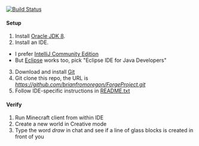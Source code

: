 [![Build Status](https://travis-ci.org/brianfromoregon/ForgeProject.svg?branch=master)](https://travis-ci.org/brianfromoregon/ForgeProject)

#### Setup
1. Install [Oracle JDK 8](http://www.oracle.com/technetwork/java/javase/downloads/jdk8-downloads-2133151.html). 
2. Install an IDE. 
 * I prefer [IntelliJ Community Edition](https://www.jetbrains.com/idea/download/) 
 * But [Eclipse](http://www.eclipse.org/downloads/) works too, pick "Eclipse IDE for Java Developers"
3. Download and install [Git](https://git-scm.com/downloads)
4. Git clone this repo, the URL is _https://github.com/brianfromoregon/ForgeProject.git_
5. Follow IDE-specific instructions in [README.txt](README.txt)

#### Verify
1. Run Minecraft client from within IDE
2. Create a new world in Creative mode
3. Type the word *draw* in chat and see if a line of glass blocks is created in front of you
